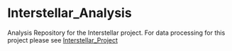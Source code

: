 # Interstellar_Analysis
Analysis Repository for the Interstellar project. For data processing for this project please see [Interstellar_Project](https://github.com/WayScience/Interstellar_Project)


